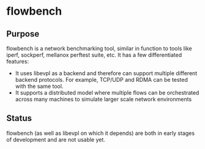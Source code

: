 <!--
SPDX-FileCopyrightText: 2025 Ben Jarvis

SPDX-License-Identifier: LGPL-2.1-only
-->

# flowbench

## Purpose

flowbench is a network benchmarking tool, similar in function to tools like
iperf, sockperf, mellanox perftest suite, etc.  It has a few differentiated
features:

* It uses libevpl as a backend and therefore can support multiple different
  backend protocols.  For example, TCP/UDP and RDMA can be tested with the
  same tool.
* It supports a distributed model where multiple flows can be orchestrated
  across many machines to simulate larger scale network environments

## Status

flowbench (as well as libevpl on which it depends) are both in early stages
of development and are not usable yet.

